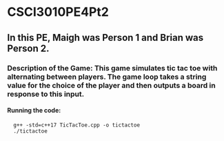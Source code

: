 # CSCI3010PE4Pt2
## In this PE, Maigh was Person 1 and Brian was Person 2. 
### Description of the Game: This game simulates tic tac toe with alternating between players. The game loop takes a string value for the choice of the player and then outputs a board in response to this input. 
#### Running the code:
      g++ -std=c++17 TicTacToe.cpp -o tictactoe
      ./tictactoe

